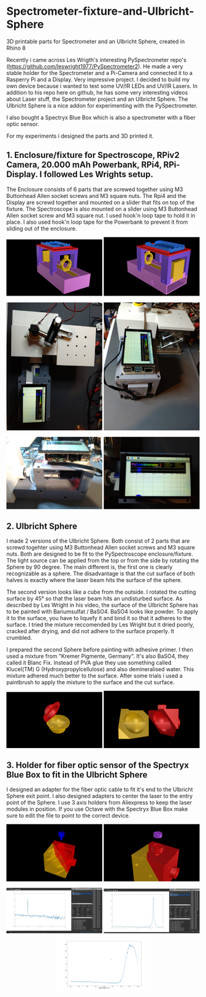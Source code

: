 # Spectrometer-fixture-and-Ulbricht-Sphere
3D printable parts for Spectrometer and an Ulbricht Sphere, created in Rhino 8

Recently i came across Les Wrigth's interesting PySpectrometer repo's (https://github.com/leswright1977/PySpectrometer2).
He made a very stable holder for the Spectrometer and a Pi-Camera and connected it to a Rasperry Pi and a Display. Very impressive project. 
I decided to build my own device because i wanted to test some UV/IR LEDs and UV/IR Lasers. 
In addition to his repo here on github, he has some very interesting videos about Laser stuff, the Spectrometer project and an Ulbricht Sphere.
The Ulbricht Sphere is a nice addon for experimenting with the PySpectrometer.

I also bought a Spectryx Blue Box which is also a spectrometer with a fiber optic sensor.

For my experiments i designed the parts and 3D printed it.

## 1. Enclosure/fixture for Spectroscope, RPiv2 Camera, 20.000 mAh Powerbank, RPi4, RPi-Display. I followed Les Wrights setup.

The Enclosure consists of 6 parts that are screwed together using M3 Buttonhead Allen socket screws and M3 square nuts.
The Rpi4 and the Display are screwd together and mounted on a slider that fits on top of the fixture. 
The Spectroscope is also mounted on a slider using M3 Buttonhead Allen socket screw and M3 square nut. I used hook'n loop tape to hold it in place.
I also used hook'n loop tape for the Powerbank to prevent it from sliding out of the enclosure.

<p align="center">
<img src="PySpectroscope_fixture1.png" width="250"> 
<img src="PySpectroscope_fixture2.png" width="250"> 
</p>
<p align="center">
<img src="PySpectroscope_fixture_img3.jpg" width="250">
<img src="PySpectroscope_fixture_img2.jpg" width="250">
</p>
<p align="center">
<img src="PySpectroscope_fixture_img1.jpg" width="250">
<img src="PySpectroscope_fixture_img4.jpg" width="250"> 
</p>

## 2. Ulbricht Sphere
I made 2 versions of the Ulbricht Sphere. Both consist of 2 parts that are screwd togehter using M3 Buttonhead Allen socket screws and M3 square nuts.
Both are designed to be fit to the PySpectroscope enclosure/fixture. The light source can be applied from the top or from the side by rotating the Sphere by 90 degree.
The main different is, the first one is clearly recognizable as a sphere. The disadvantage is that the cut surface of both halves is exactly where the laser beam hits the surface of the sphere.

The second version looks like a cube from the outside. I rotated the cutting surface by 45° so that the laser beam hits an undisturbed surface.
As described by Les Wright in his video, the surface of the Ulbricht Sphere has to be painted with Bariumsulfat / BaSO4. 
BaSO4 looks like powder. To apply it to the surface, you have to liquefy it and bind it so that it adheres to the surface.
I tried the mixture reccomended by Les Wright but it dried poorly, cracked after drying, and did not adhere to the surface properly. It crumbled. 

I prepared the second Sphere before painting with adhesive primer. I then used a mixture from "Kremer Pigmente, Germany". It's also BaSO4, they called it Blanc Fix. Instead of PVA glue they use something called Klucel(TM) G (Hydroxypropylcellulose) and also demineralised water. This mixture adhered much better to the surface. After some trials i used a paintbrush to apply the mixture to the surface and the cut surface.

<p align="center">
<img src="Sphere1.png" width="250"> 
<img src="Sphere2.png" width="250"> 
</p>
   
## 3. Holder for fiber optic sensor of the Spectryx Blue Box to fit in the Ulbricht Sphere

I designed an adapter for the fiber optic cable to fit it's end to the Ulbricht Sphere exit point. I also designed adapters to center the laser to the entry point of the Sphere.
I use 3 axis holders from Aliexpress to keep the laser modules in position. If you use Octave with the Spectryx Blue Box make sure to edit the file to point to the correct device.

<p align="center">
<img src="Spectryx-fixture.png" width="250"> 
<img src="Centering-Ring.png" width="250"> 
</p>
<p align="center">
<img src="Spectryx-Octave_UV.jpg" width="250"> 
<img src="Spectryx-Octave_IR.jpg" width="250"> 
<img src="Spectryx-Octave_IR2.png" width="250"> 
</p>
 

